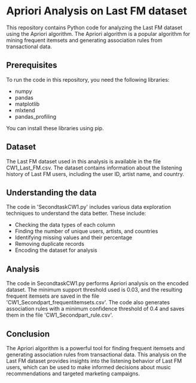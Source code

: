 # Apriori Analysis on Last FM dataset
This repository contains Python code for analyzing the Last FM dataset using the Apriori algorithm. The Apriori algorithm is a popular algorithm for mining frequent itemsets and generating association rules from transactional data.

## Prerequisites
To run the code in this repository, you need the following libraries:

- numpy
- pandas
- matplotlib
- mlxtend
- pandas_profiling

You can install these libraries using pip.

## Dataset
The Last FM dataset used in this analysis is available in the file CW1_Last_FM.csv. The dataset contains information about the listening history of Last FM users, including the user ID, artist name, and country.

## Understanding the data
The code in 'SecondtaskCW1.py' includes various data exploration techniques to understand the data better. These include:

- Checking the data types of each column
- Finding the number of unique users, artists, and countries
- Identifying missing values and their percentage
- Removing duplicate records
- Encoding the dataset for analysis
## Analysis
The code in SecondtaskCW1.py performs Apriori analysis on the encoded dataset. The minimum support threshold used is 0.03, and the resulting frequent itemsets are saved in the file 'CW1_Secondpart_frequentitemsets.csv'. The code also generates association rules with a minimum confidence threshold of 0.4 and saves them in the file 'CW1_Secondpart_rule.csv'.

## Conclusion
The Apriori algorithm is a powerful tool for finding frequent itemsets and generating association rules from transactional data. This analysis on the Last FM dataset provides insights into the listening behavior of Last FM users, which can be used to make informed decisions about music recommendations and targeted marketing campaigns.
